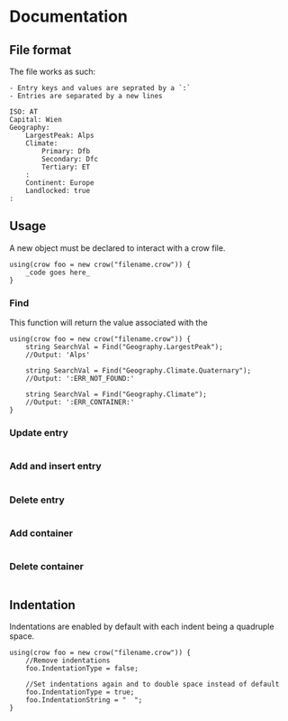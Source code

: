 # Documentation
## File format
The file works as such:

    - Entry keys and values are seprated by a `:`
    - Entries are separated by a new lines

```
ISO: AT
Capital: Wien
Geography:
    LargestPeak: Alps
    Climate:
        Primary: Dfb
        Secondary: Dfc
        Tertiary: ET
    :
    Continent: Europe
    Landlocked: true
:
```

## Usage
A new object must be declared to interact with a crow file.

```
using(crow foo = new crow("filename.crow")) {
    _code goes here_
}
```

### Find
This function will return the value associated with the 

```
using(crow foo = new crow("filename.crow")) {
    string SearchVal = Find("Geography.LargestPeak");
    //Output: 'Alps'

    string SearchVal = Find("Geography.Climate.Quaternary");
    //Output: ':ERR_NOT_FOUND:'

    string SearchVal = Find("Geography.Climate");
    //Output: ':ERR_CONTAINER:'
}
```

### Update entry
```

```

### Add and insert entry
```

```

### Delete entry
```

```

### Add container
```

```

### Delete container
```

```

## Indentation
Indentations are enabled by default with each indent being a quadruple space.

```
using(crow foo = new crow("filename.crow")) {
    //Remove indentations
    foo.IndentationType = false;

    //Set indentations again and to double space instead of default
    foo.IndentationType = true;
    foo.IndentationString = "  ";
}
```